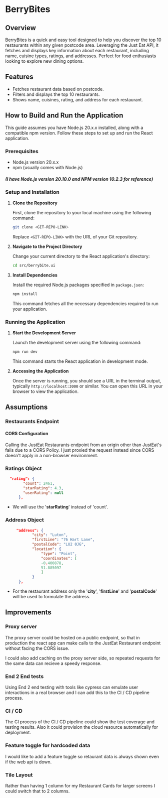 # BerryBites

## Overview

BerryBites is a quick and easy tool designed to help you discover the top 10 restaurants within any given postcode area. Leveraging the Just Eat API, it fetches and displays key information about each restaurant, including name, cuisine types, ratings, and addresses. Perfect for food enthusiasts looking to explore new dining options.

## Features

- Fetches restaurant data based on postcode.
- Filters and displays the top 10 restaurants.
- Shows name, cuisines, rating, and address for each restaurant.

## How to Build and Run the Application

This guide assumes you have Node.js 20.x.x installed, along with a compatible npm version. Follow these steps to set up and run the React application.

### Prerequisites

- Node.js version 20.x.x
- npm (usually comes with Node.js)

##### (I have Node.js version 20.10.0 and NPM version 10.2.3 for reference)

### Setup and Installation

1. **Clone the Repository**

   First, clone the repository to your local machine using the following command:

   ```bash
   git clone <GIT-REPO-LINK>
   ```

   Replace `<GIT-REPO-LINK>` with the URL of your Git repository.

2. **Navigate to the Project Directory**

   Change your current directory to the React application's directory:

   ```bash
   cd src/berrybite.ui
   ```

3. **Install Dependencies**

   Install the required Node.js packages specified in `package.json`:

   ```bash
   npm install
   ```

   This command fetches all the necessary dependencies required to run your application.

### Running the Application

1. **Start the Development Server**

   Launch the development server using the following command:

   ```bash
   npm run dev
   ```

   This command starts the React application in development mode.

2. **Accessing the Application**

   Once the server is running, you should see a URL in the terminal output, typically `http://localhost:3000` or similar. You can open this URL in your browser to view the application.

## Assumptions

### Restaurants Endpoint

#### CORS Configuration

Calling the JustEat Restaurants endpoint from an origin other than JustEat's fails due to a CORS Policy.
I just proxied the request instead since CORS doesn't apply in a non-browser environment.

### Ratings Object

```json
  "rating": {
        "count": 2461,
        "starRating": 4.3,
        "userRating": null
      },
```

- We will use the '**starRating**' instead of 'count'.

### Address Object

```json
     "address": {
            "city": "Luton",
            "firstLine": "76 Hart Lane",
            "postalCode": "LU2 0JG",
            "location": {
                "type": "Point",
                "coordinates": [
                -0.400878,
                51.885097
                ]
            }
      },
```

- For the restaurant address only the '**city**', '**firstLine**' and '**postalCode**' will be used to formulate the address.

## Improvements

### Proxy server

The proxy server could be hosted on a public endpoint, so that in production the react app can make calls to the JustEat Restaurant endpoint without facing the CORS issue.

I could also add caching on the proxy server side, so repeated requests for the same data can recieve a speedy response.

### End 2 End tests

Using End 2 end testing with tools like cypress can emulate user interactions in a real browser and I can add this to the CI / CD pipeline process.

### CI / CD

The CI process of the CI / CD pipeline could show the test coverage and testing results. Also it could provision the cloud resource automatically for deployment.

### Feature toggle for hardcoded data

I would like to add a feature toggle so retaurant data is always shown even if the web api is down.

### Tile Layout

Rather than having 1 column for my Restaurant Cards for larger screens I could switch that to 2 columns.
